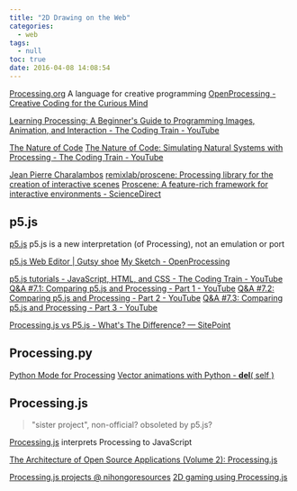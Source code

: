```yaml
---
title: "2D Drawing on the Web"
categories:
  - web
tags:
  - null
toc: true
date: 2016-04-08 14:08:54
---
```


[Processing.org](https://processing.org/) A language for creative programming
[OpenProcessing - Creative Coding for the Curious Mind](https://www.openprocessing.org/)

[Learning Processing: A Beginner's Guide to Programming Images, Animation, and Interaction - The Coding Train - YouTube](https://www.youtube.com/user/shiffman/playlists?view=50&shelf_id=2&sort=dd)

[The Nature of Code](http://natureofcode.com/book/)
[The Nature of Code: Simulating Natural Systems with Processing - The Coding Train - YouTube](https://www.youtube.com/user/shiffman/playlists?view=50&shelf_id=6&sort=dd)

[Jean Pierre Charalambos](http://nakednous.github.io/)
[remixlab/proscene: Processing library for the creation of interactive scenes](https://github.com/remixlab/proscene)
[Proscene: A feature-rich framework for interactive environments - ScienceDirect](https://www.sciencedirect.com/science/article/pii/S235271101730002X)

## p5.js

[p5.js](http://p5js.org/) p5.js is a new interpretation (of Processing), not an emulation or port

[p5.js Web Editor | Gutsy shoe](https://editor.p5js.org/)
[My Sketch - OpenProcessing](https://www.openprocessing.org/sketch/create)

[p5.js tutorials - JavaScript, HTML, and CSS - The Coding Train - YouTube](https://www.youtube.com/user/shiffman/playlists?view=50&shelf_id=14&sort=dd)
[Q&A #7.1: Comparing p5.js and Processing - Part 1 - YouTube](https://www.youtube.com/watch?v=AmlAiKsiy0o)
[Q&A #7.2: Comparing p5.js and Processing - Part 2 - YouTube](https://www.youtube.com/watch?v=AsjPJ5AWkDc)
[Q&A #7.3: Comparing p5.js and Processing - Part 3 - YouTube](https://www.youtube.com/watch?v=_y8rEHjqzRA)

[Processing.js vs P5.js - What's The Difference? — SitePoint](https://www.sitepoint.com/processing-js-vs-p5-js-whats-difference/)

## Processing.py

[Python Mode for Processing](http://py.processing.org/)
[Vector animations with Python - __del__( self )](https://zulko.github.io/blog/2014/09/20/vector-animations-with-python/)

## Processing.js

> "sister project", non-official? obsoleted by p5.js?

[Processing.js](http://processingjs.org/) interprets Processing to JavaScript

[The Architecture of Open Source Applications (Volume 2): Processing.js](http://aosabook.org/en/pjs.html)

[Processing.js projects @ nihongoresources](http://processingjs.nihongoresources.com/)
[2D gaming using Processing.js](http://processingjs.nihongoresources.com/test/PjsGameEngine/docs/tutorial/basic.html)

